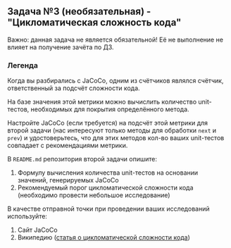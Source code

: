 ## Задача №3 (необязательная) - "Цикломатическая сложность кода"

Важно: данная задача не является обязательной! Её не выполнение не влияет на получение зачёта по ДЗ.

### Легенда

Когда вы разбирались с JaCoCo, одним из счётчиков являлся счётчик, ответственный за подсчёт сложности кода.

На базе значения этой метрики можно вычислить количество unit-тестов, необходимых для покрытия определённого метода.

Настройте JaCoCo (если требуется) на подсчёт этой метрики для второй задачи (нас интересуют только методы для обработки `next` и `prev`) и удостоверьтесь, что для этих методов кол-во ваших unit-тестов совпадает с рекомендациями метрики.

В `README.md` репозитория второй задачи опишите:
1. Формулу вычисления количества unit-тестов на основании значений, генерируемых JaCoCo
1. Рекомендуемый порог цикломатической сложности кода (необходимо провести небольшое исследование)

В качестве отправной точки при проведении ваших исследований используйте:
1. Сайт JaCoCo
1. Википедию ([статья о цикломатической сложности кода](https://ru.wikipedia.org/wiki/%D0%A6%D0%B8%D0%BA%D0%BB%D0%BE%D0%BC%D0%B0%D1%82%D0%B8%D1%87%D0%B5%D1%81%D0%BA%D0%B0%D1%8F_%D1%81%D0%BB%D0%BE%D0%B6%D0%BD%D0%BE%D1%81%D1%82%D1%8C))
